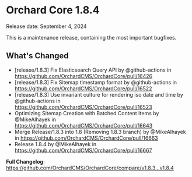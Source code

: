 # Orchard Core 1.8.4

Release date: September 4, 2024

This is a maintenance release, containing the most important bugfixes.

## What's Changed
* [release/1.8.3] Fix Elasticsearch Query API by @github-actions in https://github.com/OrchardCMS/OrchardCore/pull/16426
* [release/1.8.3] Fix Sitemap timestamp format by @github-actions in https://github.com/OrchardCMS/OrchardCore/pull/16522
* [release/1.8.3] Use invariant culture for rendering iso date and time by @github-actions in https://github.com/OrchardCMS/OrchardCore/pull/16523
* Optimizing Sitemap Creation with Batched Content Items by @MikeAlhayek in https://github.com/OrchardCMS/OrchardCore/pull/16643
* Merge Release/1.8.3 into 1.8 (Removing 1.8.3 branch) by @MikeAlhayek in https://github.com/OrchardCMS/OrchardCore/pull/16663
* Release 1.8.4 by @MikeAlhayek in https://github.com/OrchardCMS/OrchardCore/pull/16667

**Full Changelog**: https://github.com/OrchardCMS/OrchardCore/compare/v1.8.3...v1.8.4
